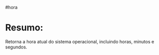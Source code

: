 #hora



# Resumo:
Retorna a hora atual do sistema operacional, incluindo horas, minutos e segundos.
